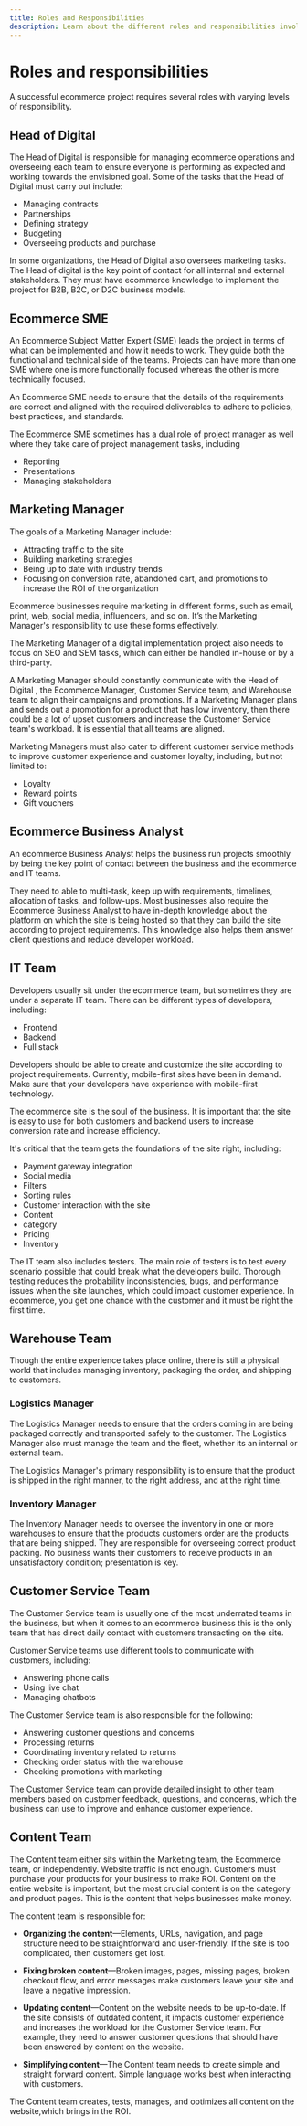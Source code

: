 ```yaml
---
title: Roles and Responsibilities
description: Learn about the different roles and responsibilities involved in a successful ecommerce project.
---
```


# Roles and responsibilities

A successful ecommerce project requires several roles with varying levels of responsibility.

## Head of Digital

The Head of Digital is responsible for managing ecommerce operations and overseeing each team to ensure everyone is performing as expected and working towards the envisioned goal. Some of the tasks that the Head of Digital must carry out include:

- Managing contracts
- Partnerships
- Defining strategy
- Budgeting
- Overseeing products and purchase

In some organizations, the Head of Digital also oversees marketing tasks. The Head of digital is the key point of contact for all internal and external stakeholders. They must have ecommerce knowledge to implement the project for B2B, B2C, or D2C business models.

## Ecommerce SME

An Ecommerce Subject Matter Expert (SME) leads the project in terms of what can be implemented and how it needs to work. They guide both the functional and technical side of the teams. Projects can have more than one SME where one is more functionally focused whereas the other is more technically focused.

An Ecommerce SME needs to ensure that the details of the requirements are correct and aligned with the required deliverables to adhere to policies, best practices, and standards.

The Ecommerce SME sometimes has a dual role of project manager as well where they take care of project management tasks, including

- Reporting
- Presentations
- Managing stakeholders

## Marketing Manager

The goals of a Marketing Manager include:

- Attracting traffic to the site
- Building marketing strategies
- Being up to date with industry trends
- Focusing on conversion rate, abandoned cart, and promotions to increase the ROI of the organization

Ecommerce businesses require marketing in different forms, such as email, print, web, social media, influencers, and so on. It’s the Marketing Manager's responsibility to use these forms effectively.

The Marketing Manager of a digital implementation project also needs to focus on SEO and SEM tasks, which can either be handled in-house or by a third-party. 

A Marketing Manager should constantly communicate with the Head of Digital , the Ecommerce Manager, Customer Service team, and Warehouse team to align their campaigns and promotions. If a Marketing Manager plans and sends out a promotion for a product that has low inventory, then there could be a lot of upset customers and increase the Customer Service team's workload. It is essential that all teams are aligned.

Marketing Managers must also cater to different customer service methods to improve customer experience and customer loyalty, including, but not limited to:

- Loyalty
- Reward points
- Gift vouchers

## Ecommerce Business Analyst

An ecommerce Business Analyst helps the business run projects smoothly by being the key point of contact between the business and the ecommerce and IT teams. 

They need to able to multi-task, keep up with requirements, timelines, allocation of tasks, and follow-ups. Most businesses also require the Ecommerce Business Analyst to have in-depth knowledge about the platform on which the site is being hosted so that they can build the site according to project requirements. This knowledge also helps them answer client questions and reduce developer workload.

## IT Team

Developers usually sit under the ecommerce team, but sometimes they are under a separate IT team. There can be different types of developers, including:

- Frontend
- Backend
- Full stack

Developers should be able to create and customize the site according to project requirements. Currently, mobile-first sites have been in demand. Make sure that your developers have experience with mobile-first technology.

The ecommerce site is the soul of the business. It is important that the site is easy to use for both customers and backend users to increase conversion rate and increase efficiency.

It's critical that the team gets the foundations of the site right, including:

- Payment gateway integration
- Social media
- Filters
- Sorting rules
- Customer interaction with the site
- Content
- category
- Pricing
- Inventory

The IT team also includes testers. The main role of testers is to test every scenario possible that could break what the developers build. Thorough testing reduces the probability inconsistencies, bugs, and performance issues when the site launches, which could impact customer experience. In ecommerce, you get one chance with the customer and it must be right the first time.

## Warehouse Team

Though the entire experience takes place online, there is still a physical world that includes managing inventory, packaging the order, and shipping to customers.

### Logistics Manager

The Logistics Manager needs to ensure that the orders coming in are being packaged correctly and transported safely to the customer. The Logistics Manager also must manage the team and the fleet, whether its an internal or external team.

The Logistics Manager's primary responsibility is to ensure that the product is shipped in the right manner, to the right address, and at the right time.

### Inventory Manager

The Inventory Manager needs to oversee the inventory in one or more warehouses to ensure that the products customers order are the products that are being shipped. They are responsible for overseeing correct product packing. No business wants their customers to receive products in an unsatisfactory condition; presentation is key.

## Customer Service Team

The Customer Service team is usually one of the most underrated teams in the business, but when it comes to an ecommerce business this is the only team that has direct daily contact with customers transacting on the site.

Customer Service teams use different tools to communicate with customers, including:

- Answering phone calls
- Using live chat
- Managing chatbots

The Customer Service team is also responsible for the following:

- Answering customer questions and concerns
- Processing returns
- Coordinating inventory related to returns
- Checking order status with the warehouse
- Checking promotions with marketing

The Customer Service team can provide detailed insight to other team members based on customer feedback, questions, and concerns, which the business can use to improve and enhance customer experience.

## Content Team

The Content team either sits within the Marketing team, the Ecommerce team, or independently. Website traffic is not enough. Customers must purchase your products for your business to make ROI. Content on the entire website is important, but the most crucial content is on the category and product pages. This is the content that helps businesses make money. 

The content team is responsible for:

- **Organizing the content**—Elements, URLs, navigation, and page structure need to be straightforward and user-friendly. If the site is too complicated, then customers get lost.

- **Fixing broken content**—Broken images, pages, missing pages, broken checkout flow, and error messages make customers leave your site and leave a negative impression.

- **Updating content**—Content on the website needs to be up-to-date. If the site consists of outdated content, it impacts customer experience and increases the workload for the Customer Service team. For example, they need to answer customer questions that should have been answered by content on the website.

- **Simplifying content**—The Content team needs to create simple and straight forward content. Simple language works best when interacting with customers.

The Content team creates, tests, manages, and optimizes all content on the website,which brings in the ROI.
